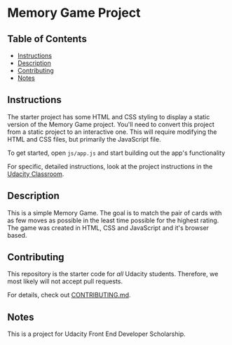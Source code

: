 # Memory Game Project

## Table of Contents

* [Instructions](#instructions)
* [Description](#description)
* [Contributing](#contributing)
* [Notes](#notes)

## Instructions

The starter project has some HTML and CSS styling to display a static version of the Memory Game project. You'll need to convert this project from a static project to an interactive one. This will require modifying the HTML and CSS files, but primarily the JavaScript file.

To get started, open `js/app.js` and start building out the app's functionality

For specific, detailed instructions, look at the project instructions in the [Udacity Classroom](https://classroom.udacity.com/me).

## Description

This is a simple Memory Game. The goal is to match the pair of cards with as few moves as possible in the least time possible for the highest rating.
The game was created in HTML, CSS and JavaScript and it's browser based.


## Contributing

This repository is the starter code for _all_ Udacity students. Therefore, we most likely will not accept pull requests.

For details, check out [CONTRIBUTING.md](CONTRIBUTING.md).

## Notes

This is a project for Udacity Front End Developer Scholarship.
